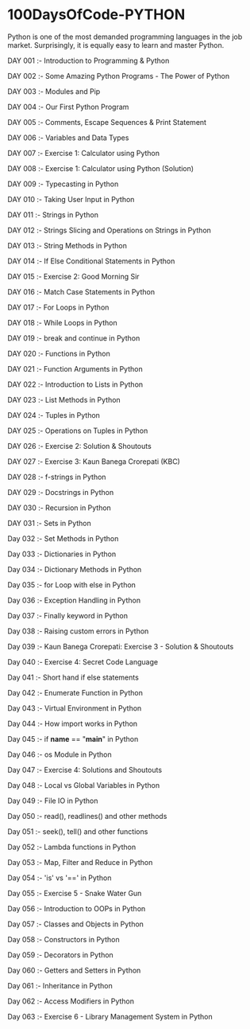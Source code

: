 # 100DaysOfCode-PYTHON
Python is one of the most demanded programming languages in the job market. Surprisingly, it is equally easy to learn and master  Python.

DAY 001 :- Introduction to Programming & Python

DAY 002 :- Some Amazing Python Programs - The Power of Python

DAY 003 :- Modules and Pip

DAY 004 :- Our First Python Program

DAY 005 :- Comments, Escape Sequences & Print Statement

DAY 006 :- Variables and Data Types

DAY 007 :- Exercise 1: Calculator using Python

DAY 008 :- Exercise 1: Calculator using Python (Solution)

DAY 009 :- Typecasting in Python

DAY 010 :- Taking User Input in Python

DAY 011 :- Strings in Python

DAY 012 :- Strings Slicing and Operations on Strings in Python

DAY 013 :- String Methods in Python

DAY 014 :- If Else Conditional Statements in Python 

DAY 015 :- Exercise 2: Good Morning Sir

DAY 016 :- Match Case Statements in Python

DAY 017 :- For Loops in Python

DAY 018 :- While Loops in Python

DAY 019 :- break and continue in Python

DAY 020 :- Functions in Python

DAY 021 :- Function Arguments in Python

DAY 022 :- Introduction to Lists in Python

DAY 023 :- List Methods in Python

DAY 024 :- Tuples in Python

DAY 025 :- Operations on Tuples in Python

DAY 026 :- Exercise 2: Solution & Shoutouts

DAY 027 :- Exercise 3: Kaun Banega Crorepati (KBC)

DAY 028 :- f-strings in Python

DAY 029 :- Docstrings in Python

DAY 030 :- Recursion in Python

DAY 031 :- Sets in Python

Day 032 :- Set Methods in Python

Day 033 :- Dictionaries in Python

Day 034 :- Dictionary Methods in Python

Day 035 :- for Loop with else in Python

Day 036 :- Exception Handling in Python

Day 037 :- Finally keyword in Python

Day 038 :- Raising custom errors in Python

Day 039 :- Kaun Banega Crorepati: Exercise 3 - Solution & Shoutouts

Day 040 :- Exercise 4: Secret Code Language

Day 041 :- Short hand if else statements

Day 042 :- Enumerate Function in Python

Day 043 :- Virtual Environment in Python

Day 044 :- How import works in Python

Day 045 :- if __name__ == "__main__" in Python

Day 046 :- os Module in Python

Day 047 :- Exercise 4: Solutions and Shoutouts

Day 048 :- Local vs Global Variables in Python

Day 049 :- File IO in Python

Day 050 :- read(), readlines() and other methods 

Day 051 :- seek(), tell() and other functions

Day 052 :- Lambda functions in Python

Day 053 :- Map, Filter and Reduce in Python

Day 054 :- 'is' vs '==' in Python 

Day 055 :- Exercise 5 - Snake Water Gun

Day 056 :- Introduction to OOPs in Python

Day 057 :- Classes and Objects in Python

Day 058 :- Constructors in Python

Day 059 :- Decorators in Python

Day 060 :- Getters and Setters in Python

Day 061 :- Inheritance in Python

Day 062 :- Access Modifiers in Python

Day 063 :- Exercise 6 - Library Management System in Python